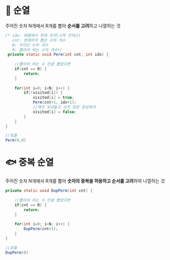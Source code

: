 # 🐠 순열
주어진 숫자 N개에서 R개를 뽑아 **순서를 고려**하고 나열하는 것 <br/>

```java
/* idx: 배열에서 현재 위치(시작 인덱스)
   cnt: 현재까지 뽑은 수의 개수
   N: 주어진 수의 개수
   R: 뽑아야 하는 수의 개수*/
 private static void Perm(int cnt, int idx) {
        
    //뽑아야 하는 수 만큼 뽑았다면
    if(cnt == R) {
        return;
    }
    
    for(int i=0; i<N; i++) {
        if(!visited[i]) {
            visited[i] = true;
            Perm(cnt+1, idx+1);
            //재귀 보내놓고 숫자 방문 원상복귀
            visited[i] = false;
        }
    }
}

//호출
Perm(0,0)
```

# 🐟 중복 순열
주어진 숫자 N개에서 R개를 뽑아 **숫자의 중복을 허용하고 순서를 고려**하여 나열하는 것 <br/>

```java
private static void DupPerm(int cnt) {
        
    //뽑아야 하는 수 만큼 뽑았다면
    if(cnt == R) {
        return;
    }
    
    for(int i=0; i<N; i++) {
        DupPerm(cnt+1);
    }
}

//호출
DupPerm(0)
```
